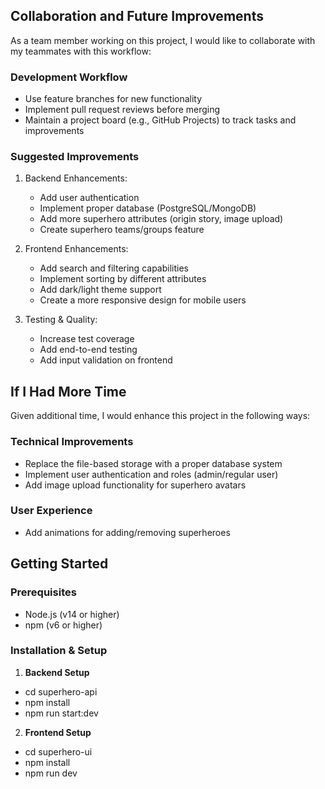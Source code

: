 ## Collaboration and Future Improvements

As a team member working on this project, I would like to collaborate with my teammates with this workflow:

### Development Workflow
- Use feature branches for new functionality
- Implement pull request reviews before merging
- Maintain a project board (e.g., GitHub Projects) to track tasks and improvements

### Suggested Improvements
1. Backend Enhancements:
   - Add user authentication
   - Implement proper database (PostgreSQL/MongoDB)
   - Add more superhero attributes (origin story, image upload)
   - Create superhero teams/groups feature

2. Frontend Enhancements:
   - Add search and filtering capabilities
   - Implement sorting by different attributes
   - Add dark/light theme support
   - Create a more responsive design for mobile users

3. Testing & Quality:
   - Increase test coverage
   - Add end-to-end testing
   - Add input validation on frontend

## If I Had More Time

Given additional time, I would enhance this project in the following ways:

### Technical Improvements
- Replace the file-based storage with a proper database system
- Implement user authentication and roles (admin/regular user)
- Add image upload functionality for superhero avatars

### User Experience
- Add animations for adding/removing superheroes

## Getting Started

### Prerequisites
- Node.js (v14 or higher)
- npm (v6 or higher)

### Installation & Setup

1. **Backend Setup**

- cd superhero-api
- npm install
- npm run start:dev

2. **Frontend Setup**

- cd superhero-ui
- npm install
- npm run dev
